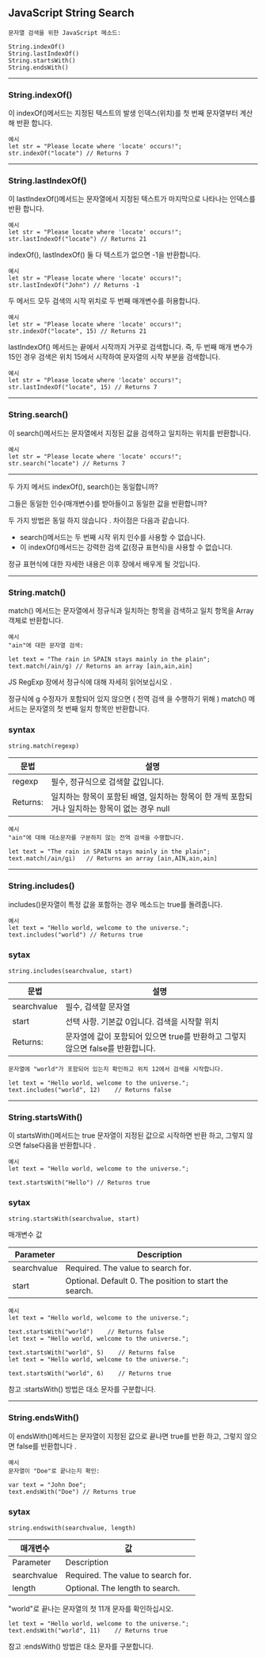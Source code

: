## JavaScript String Search

    문자열 검색을 위한 JavaScript 메소드:

    String.indexOf()
    String.lastIndexOf()
    String.startsWith()
    String.endsWith()

---

### String.indexOf()

이 indexOf()메서드는 지정된 텍스트의 발생 인덱스(위치)를 첫 번째 문자열부터 계산해 반환 합니다.

    예시
    let str = "Please locate where 'locate' occurs!";
    str.indexOf("locate") // Returns 7

---

### String.lastIndexOf()

이 lastIndexOf()메서드는 문자열에서 지정된 텍스트가 마지막으로 나타나는 인덱스를 반환 합니다.

    예시
    let str = "Please locate where 'locate' occurs!";
    str.lastIndexOf("locate") // Returns 21

indexOf(), lastIndexOf() 둘 다 텍스트가 없으면 -1을 반환합니다.

    예시
    let str = "Please locate where 'locate' occurs!";
    str.lastIndexOf("John") // Returns -1

두 메서드 모두 검색의 시작 위치로 두 번째 매개변수를 허용합니다.

    예시
    let str = "Please locate where 'locate' occurs!";
    str.indexOf("locate", 15) // Returns 21

lastIndexOf() 메서드는 끝에서 시작까지 거꾸로 검색합니다. 즉, 두 번째 매개 변수가 15인 경우 검색은 위치 15에서 시작하여 문자열의 시작 부분을 검색합니다.

    예시
    let str = "Please locate where 'locate' occurs!";
    str.lastIndexOf("locate", 15) // Returns 7

---

### String.search()

이 search()메서드는 문자열에서 지정된 값을 검색하고 일치하는 위치를 반환합니다.

    예시
    let str = "Please locate where 'locate' occurs!";
    str.search("locate") // Returns 7

---

두 가지 메서드 indexOf(), search()는 동일합니까?

그들은 동일한 인수(매개변수)를 받아들이고 동일한 값을 반환합니까?

두 가지 방법은 동일 하지 않습니다 . 차이점은 다음과 같습니다.

- search()메서드는 두 번째 시작 위치 인수를 사용할 수 없습니다.
- 이 indexOf()메서드는 강력한 검색 값(정규 표현식)을 사용할 수 없습니다.

정규 표현식에 대한 자세한 내용은 이후 장에서 배우게 될 것입니다.

---

### String.match()

match() 메서드는 문자열에서 정규식과 일치하는 항목을 검색하고 일치 항목을 Array 객체로 반환합니다.

    예시
    "ain"에 대한 문자열 검색:

    let text = "The rain in SPAIN stays mainly in the plain";
    text.match(/ain/g) // Returns an array [ain,ain,ain]

JS RegExp 장에서 정규식에 대해 자세히 읽어보십시오 .

정규식에 g 수정자가 포함되어 있지 않으면 ( 전역 검색 을 수행하기 위해 ) match() 메서드는 문자열의 첫 번째 일치 항목만 반환합니다.

### syntax

    string.match(regexp)

| 문법     | 설명                                                                                           |
| -------- | ---------------------------------------------------------------------------------------------- |
| regexp   | 필수, 정규식으로 검색할 값입니다.                                                              |
| Returns: | 일치하는 항목이 포함된 배열, 일치하는 항목이 한 개씩 포함되거나 일치하는 항목이 없는 경우 null |

    예시
    "ain"에 대해 대소문자를 구분하지 않는 전역 검색을 수행합니다.

    let text = "The rain in SPAIN stays mainly in the plain";
    text.match(/ain/gi)   // Returns an array [ain,AIN,ain,ain]

---

### String.includes()

includes()문자열이 특정 값을 포함하는 경우 메소드는 true를 돌려줍니다.

    예시
    let text = "Hello world, welcome to the universe.";
    text.includes("world") // Returns true

### sytax

    string.includes(searchvalue, start)

| 문법        | 설명                                                                            |
| ----------- | ------------------------------------------------------------------------------- |
| searchvalue | 필수, 검색할 문자열                                                             |
| start       | 선택 사항. 기본값 0입니다. 검색을 시작할 위치                                   |
| Returns:    | 문자열에 값이 포함되어 있으면 true를 반환하고 그렇지 않으면 false를 반환합니다. |

    문자열에 "world"가 포함되어 있는지 확인하고 위치 12에서 검색을 시작합니다.

    let text = "Hello world, welcome to the universe.";
    text.includes("world", 12)    // Returns false

---

### String.startsWith()

이 startsWith()메서드는 true 문자열이 지정된 값으로 시작하면 반환 하고, 그렇지 않으면 false다음을 반환합니다 .

    예시
    let text = "Hello world, welcome to the universe.";

    text.startsWith("Hello") // Returns true

### sytax

    string.startsWith(searchvalue, start)

매개변수 값

| Parameter   | Description                                            |
| ----------- | ------------------------------------------------------ |
| searchvalue | Required. The value to search for.                     |
| start       | Optional. Default 0. The position to start the search. |

    예시
    let text = "Hello world, welcome to the universe.";

    text.startsWith("world")    // Returns false
    let text = "Hello world, welcome to the universe.";

    text.startsWith("world", 5)    // Returns false
    let text = "Hello world, welcome to the universe.";

    text.startsWith("world", 6)    // Returns true

참고 :startsWith() 방법은 대소 문자를 구분합니다.

---

### String.endsWith()

이 endsWith()메서드는 문자열이 지정된 값으로 끝나면 true를 반환 하고, 그렇지 않으면 false를 반환합니다 .

    예시
    문자열이 "Doe"로 끝나는지 확인:

    var text = "John Doe";
    text.endsWith("Doe") // Returns true

### sytax

    string.endswith(searchvalue, length)

| 매개변수    | 값                                 |
| ----------- | ---------------------------------- |
| Parameter   | Description                        |
| searchvalue | Required. The value to search for. |
| length      | Optional. The length to search.    |

"world"로 끝나는 문자열의 첫 11개 문자를 확인하십시오.

    let text = "Hello world, welcome to the universe.";
    text.endsWith("world", 11)    // Returns true

참고 :endsWith() 방법은 대소 문자를 구분합니다.
